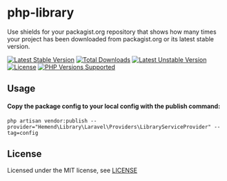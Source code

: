 # php-library
Use shields for your packagist.org repository that shows how many times your project has been downloaded from packagist.org or its latest stable version.

[![Latest Stable Version](http://poser.pugx.org/hemend/library/v)](https://packagist.org/packages/hemend/library)
[![Total Downloads](http://poser.pugx.org/hemend/library/downloads)](https://packagist.org/packages/hemend/library)
[![Latest Unstable Version](http://poser.pugx.org/hemend/library/v/unstable)](https://packagist.org/packages/hemend/library)
[![License](http://poser.pugx.org/hemend/library/license)](https://packagist.org/packages/hemend/library)
<a href="#tada-php-support" title="PHP Versions Supported"><img alt="PHP Versions Supported" src="https://img.shields.io/badge/php->=7.4-777bb3.svg?logoColor=white&labelColor=555555"></a>
<!-- [![PHP Version Require](http://poser.pugx.org/hemend/library/require/php)](https://packagist.org/packages/hemend/library) -->

## Usage

#### Copy the package config to your local config with the publish command:

```shell
php artisan vendor:publish --provider="Hemend\Library\Laravel\Providers\LibraryServiceProvider" --tag=config
```

## License

Licensed under the MIT license, see [LICENSE](LICENSE)